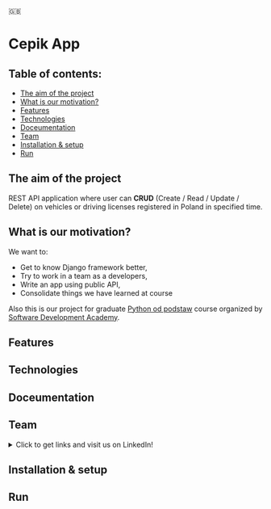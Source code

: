 🇬🇧

# Cepik App

## Table of contents:

- [The aim of the project](#the-aim-of-the-project)
- [What is our motivation?](#motivation)
- [Features](#features)
- [Technologies](#technologies)
- [Doceumentation](#doceumentation)
- [Team](#team)
- [Installation & setup](#installation--setup)
- [Run](#run)


## The aim of the project

REST API application where user can <b>CRUD</b> (Create / Read / Update / Delete) on vehicles or driving licenses registered in Poland in specified time.

## What is our motivation?

We want to:
- Get to know Django framework better,
- Try to work in a team as a developers,
- Write an app using public API,
- Consolidate things we have learned at course

Also this is our project for graduate [Python od podstaw](https://sdacademy.pl/kursy/python/) course organized by [Software Development Academy](https://sdacademy.pl/).

## Features

## Technologies

## Doceumentation

## Team
<details>
<summary>Click to get links and visit us on LinkedIn!</summary>

- [Dawid Gapiński](https://www.linkedin.com/in/dgapinski)
- [Łukasz Kacik](https://www.linkedin.com/in/%C5%82ukasz-kacik-093691224/)
- [Patryk Skonieczny](https://www.linkedin.com/in/pskonieczny33/)
- [Wojciech Ziarnik](https://www.linkedin.com/in/wojciech-ziarnik-23ba971a1)

</details>

## Installation & setup

## Run
